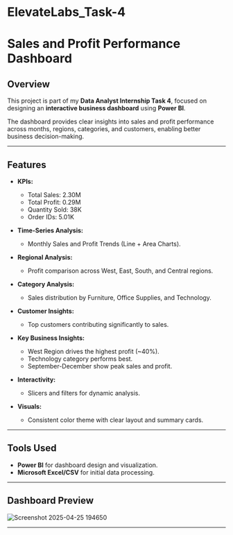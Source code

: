 # ElevateLabs_Task-4
# Sales and Profit Performance Dashboard

##  Overview
This project is part of my **Data Analyst Internship Task 4**, focused on designing an **interactive business dashboard** using **Power BI**.

The dashboard provides clear insights into sales and profit performance across months, regions, categories, and customers, enabling better business decision-making.

---

##  Features
- **KPIs:**  
  - Total Sales: 2.30M  
  - Total Profit: 0.29M  
  - Quantity Sold: 38K  
  - Order IDs: 5.01K  

- **Time-Series Analysis:**  
  - Monthly Sales and Profit Trends (Line + Area Charts).

- **Regional Analysis:**  
  - Profit comparison across West, East, South, and Central regions.

- **Category Analysis:**  
  - Sales distribution by Furniture, Office Supplies, and Technology.

- **Customer Insights:**  
  - Top customers contributing significantly to sales.

- **Key Business Insights:**  
  - West Region drives the highest profit (~40%).  
  - Technology category performs best.  
  - September-December show peak sales and profit.

- **Interactivity:**  
  - Slicers and filters for dynamic analysis.

- **Visuals:**  
  - Consistent color theme with clear layout and summary cards.

---

##  Tools Used
- **Power BI** for dashboard design and visualization.
- **Microsoft Excel/CSV** for initial data processing.

---


##  Dashboard Preview
![Screenshot 2025-04-25 194650](https://github.com/user-attachments/assets/dbb1ed0b-53a7-41f1-a18f-9970cae22b33)

---
